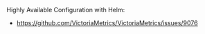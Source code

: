 Highly Available Configuration with Helm:
* https://github.com/VictoriaMetrics/VictoriaMetrics/issues/9076
